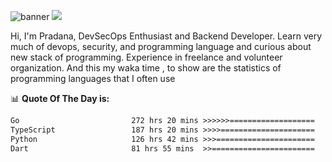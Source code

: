 ![banner](.github/banner-profile.jpeg)
<img src="https://user-images.githubusercontent.com/73097560/115834477-dbab4500-a447-11eb-908a-139a6edaec5c.gif"></p>

Hi, I'm Pradana, DevSecOps Enthusiast and Backend Developer. Learn very much of devops, security, and programming language and curious about new stack of programming. Experience in freelance and volunteer organization. And this my waka time , to show are the statistics of programming languages that I often use

📊 **Quote Of The Day is:**
<!--START_SECTION:waka-->

```txt
Go                         272 hrs 20 mins >>>>>>===================   24.20 %
TypeScript                 187 hrs 20 mins >>>>=====================   16.65 %
Python                     126 hrs 42 mins >>>======================   11.26 %
Dart                       81 hrs 55 mins  >>=======================   07.28 %
```

<!--END_SECTION:waka-->
